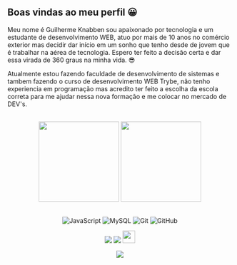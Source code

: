 ## Boas vindas ao meu perfil 😀

Meu nome é Guilherme Knabben sou apaixonado por tecnologia e um estudante de desenvolvimento WEB, atuo por mais de 10 anos no comércio exterior mas decidir dar início em um sonho que tenho desde de jovem que é trabalhar na aérea de tecnologia. Espero ter feito a decisão certa e dar essa virada de 360 graus na minha vida. 😎

Atualmente estou fazendo faculdade de desenvolvimento de sistemas e tambem fazendo o curso de desenvolvimento WEB Trybe, não tenho experiencia em programação mas acredito ter feito a escolha da escola correta para me ajudar nessa nova formação e me colocar no mercado de DEV's.

<br>

<!-- GITHUB STATUS -->
<div align="center">
  <img height="180em" src="https://github-readme-stats.vercel.app/api?username=Guiknabben&show_icons=true&theme=dark&include_all_commits=true&count_private=true"/>
  <img height="180em" src="https://github-readme-stats.vercel.app/api/top-langs/?username=Guiknabben&layout=compact&langs_count=10&theme=dark"/>

  <!-- TEMAS: dark, radical, merko, gruvbox, tokyonight, onedark, cobalt, synthwave, highcontrast, dracula -->
</div>

<br>

<!-- TECNOLOGIAS -->
<div align="center">

![JavaScript](https://img.shields.io/badge/-JavaScript-black?style=flat-square&logo=javascript)
![MySQL](https://img.shields.io/badge/-MySQL-black?style=flat-square&logo=mysql)
![Git](https://img.shields.io/badge/-Git-black?style=flat-square&logo=git)
![GitHub](https://img.shields.io/badge/-GitHub-181717?style=flat-square&logo=github)

</div>

<!-- REDES SOCIAIS -->
<div align="center">
  <a href="https://www.linkedin.com/in/guilherme-knabben/" target="_blank"><img src="https://img.shields.io/badge/-LinkedIn-%230077B5?style=for-the-badge&logo=linkedin&logoColor=white" target="_blank"></a>
  <a href="https://www.instagram.com/guilhermekc31/" target="_blank"><img src="https://img.shields.io/badge/-Instagram-%23E4405F?style=for-the-badge&logo=instagram&logoColor=white" target="_blank"></a>  
   <a href="mailto:guiknabben@gmail.com" target="_blank"><img src="https://play-lh.googleusercontent.com/D1Dz2BjPYev_oyksKXsdtAS66a_2Ql-sklpzTnwR9lqnDG_P5lAJEtfR70FudJ0XMA=s48-rw" style='width: 28px' target="_blank"></a>  
  
  ![](https://visitor-badge.glitch.me/badge?page_id=Guiknabben)
</div>
